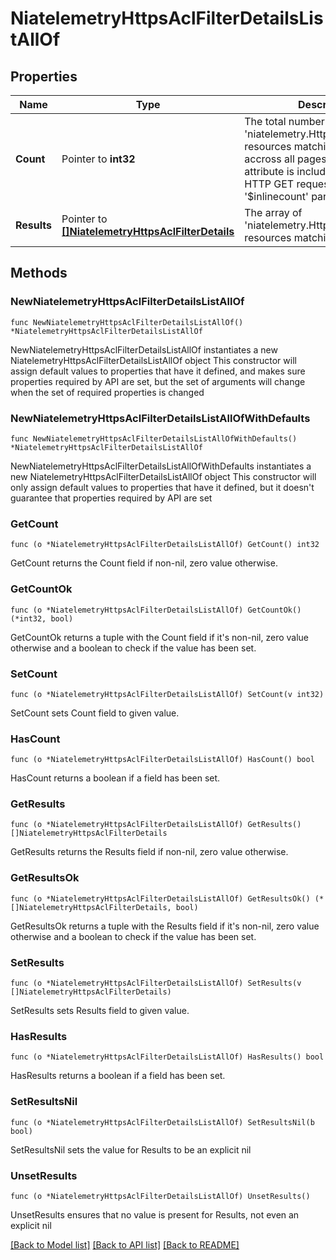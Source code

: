 # NiatelemetryHttpsAclFilterDetailsListAllOf

## Properties

Name | Type | Description | Notes
------------ | ------------- | ------------- | -------------
**Count** | Pointer to **int32** | The total number of &#39;niatelemetry.HttpsAclFilterDetails&#39; resources matching the request, accross all pages. The &#39;Count&#39; attribute is included when the HTTP GET request includes the &#39;$inlinecount&#39; parameter. | [optional] 
**Results** | Pointer to [**[]NiatelemetryHttpsAclFilterDetails**](NiatelemetryHttpsAclFilterDetails.md) | The array of &#39;niatelemetry.HttpsAclFilterDetails&#39; resources matching the request. | [optional] 

## Methods

### NewNiatelemetryHttpsAclFilterDetailsListAllOf

`func NewNiatelemetryHttpsAclFilterDetailsListAllOf() *NiatelemetryHttpsAclFilterDetailsListAllOf`

NewNiatelemetryHttpsAclFilterDetailsListAllOf instantiates a new NiatelemetryHttpsAclFilterDetailsListAllOf object
This constructor will assign default values to properties that have it defined,
and makes sure properties required by API are set, but the set of arguments
will change when the set of required properties is changed

### NewNiatelemetryHttpsAclFilterDetailsListAllOfWithDefaults

`func NewNiatelemetryHttpsAclFilterDetailsListAllOfWithDefaults() *NiatelemetryHttpsAclFilterDetailsListAllOf`

NewNiatelemetryHttpsAclFilterDetailsListAllOfWithDefaults instantiates a new NiatelemetryHttpsAclFilterDetailsListAllOf object
This constructor will only assign default values to properties that have it defined,
but it doesn't guarantee that properties required by API are set

### GetCount

`func (o *NiatelemetryHttpsAclFilterDetailsListAllOf) GetCount() int32`

GetCount returns the Count field if non-nil, zero value otherwise.

### GetCountOk

`func (o *NiatelemetryHttpsAclFilterDetailsListAllOf) GetCountOk() (*int32, bool)`

GetCountOk returns a tuple with the Count field if it's non-nil, zero value otherwise
and a boolean to check if the value has been set.

### SetCount

`func (o *NiatelemetryHttpsAclFilterDetailsListAllOf) SetCount(v int32)`

SetCount sets Count field to given value.

### HasCount

`func (o *NiatelemetryHttpsAclFilterDetailsListAllOf) HasCount() bool`

HasCount returns a boolean if a field has been set.

### GetResults

`func (o *NiatelemetryHttpsAclFilterDetailsListAllOf) GetResults() []NiatelemetryHttpsAclFilterDetails`

GetResults returns the Results field if non-nil, zero value otherwise.

### GetResultsOk

`func (o *NiatelemetryHttpsAclFilterDetailsListAllOf) GetResultsOk() (*[]NiatelemetryHttpsAclFilterDetails, bool)`

GetResultsOk returns a tuple with the Results field if it's non-nil, zero value otherwise
and a boolean to check if the value has been set.

### SetResults

`func (o *NiatelemetryHttpsAclFilterDetailsListAllOf) SetResults(v []NiatelemetryHttpsAclFilterDetails)`

SetResults sets Results field to given value.

### HasResults

`func (o *NiatelemetryHttpsAclFilterDetailsListAllOf) HasResults() bool`

HasResults returns a boolean if a field has been set.

### SetResultsNil

`func (o *NiatelemetryHttpsAclFilterDetailsListAllOf) SetResultsNil(b bool)`

 SetResultsNil sets the value for Results to be an explicit nil

### UnsetResults
`func (o *NiatelemetryHttpsAclFilterDetailsListAllOf) UnsetResults()`

UnsetResults ensures that no value is present for Results, not even an explicit nil

[[Back to Model list]](../README.md#documentation-for-models) [[Back to API list]](../README.md#documentation-for-api-endpoints) [[Back to README]](../README.md)


